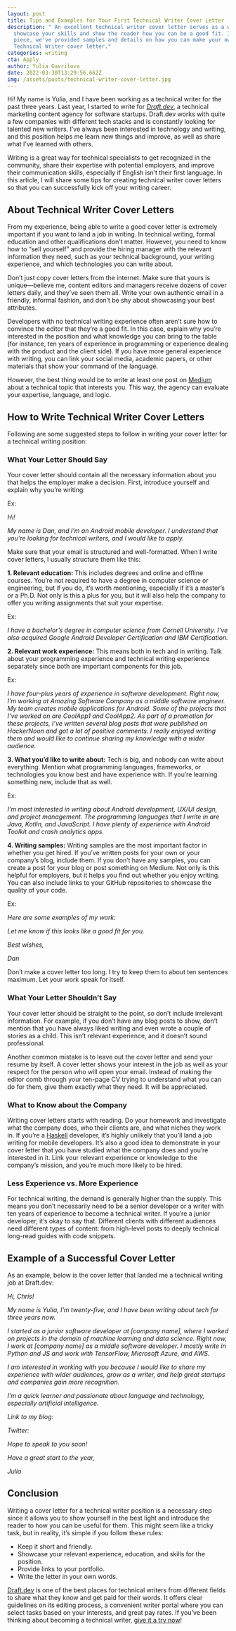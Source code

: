 ```yaml
---
layout: post
title: Tips and Examples for Your First Technical Writer Cover Letter
description: " An excellent technical writer cover letter serves as a way to
  showcase your skills and show the reader how you can be a good fit. In this
  piece, we've provided samples and details on how you can make your own
  Technical Writer cover letter."
categories: writing
cta: Apply
author: Yulia Gavrilova
date: 2022-03-30T13:29:56.662Z
img: /assets/posts/technical-writer-cover-letter.jpg
---
```

Hi! My name is Yulia, and I have been working as a technical writer for the past three years. Last year, I started to write for *[Draft.dev](https://draft.dev/)*, a technical marketing content agency for software startups. Draft.dev works with quite a few companies with different tech stacks and is constantly looking for talented new writers. I’ve always been interested in technology and writing, and this position helps me learn new things and improve, as well as share what I’ve learned with others. 

Writing is a great way for technical specialists to get recognized in the community, share their expertise with potential employers, and improve their communication skills, especially if English isn’t their first language. In this article, I will share some tips for creating technical writer cover letters so that you can successfully kick off your writing career. 

## About Technical Writer Cover Letters

From my experience, being able to write a good cover letter is extremely important if you want to land a job in writing. In technical writing, formal education and other qualifications don’t matter. However, you need to know how to “sell yourself” and provide the hiring manager with the relevant information they need, such as your technical background, your writing experience, and which technologies you can write about. 

Don’t just copy cover letters from the internet. Make sure that yours is unique—believe me, content editors and managers receive dozens of cover letters daily, and they’ve seen them all. Write your own authentic email in a friendly, informal fashion, and don’t be shy about showcasing your best attributes. 

Developers with no technical writing experience often aren’t sure how to convince the editor that they’re a good fit. In this case, explain why you’re interested in the position and what knowledge you can bring to the table (for instance, ten years of experience in programming or experience dealing with the product and the client side). If you have more general experience with writing, you can link your social media, academic papers, or other materials that show your command of the language. 

However, the best thing would be to write at least one post on [Medium](https://medium.com/) about a technical topic that interests you. This way, the agency can evaluate your expertise, language, and logic.  

## How to Write Technical Writer Cover Letters

Following are some suggested steps to follow in writing your cover letter for a technical writing position:

### What Your Letter Should Say

Your cover letter should contain all the necessary information about you that helps the employer make a decision. First, introduce yourself and explain why you’re writing:

Ex:

*Hi!*

*My name is Dan, and I’m an Android mobile developer. I understand that you’re looking for technical writers, and I would like to apply.*

Make sure that your email is structured and well-formatted. When I write cover letters, I usually structure them like this: 

**1. Relevant education:** This includes degrees and online and offline courses. You’re not required to have a degree in computer science or engineering, but if you do, it’s worth mentioning, especially if it’s a master’s or a Ph.D. Not only is this a plus for you, but it will also help the company to offer you writing assignments that suit your expertise. 

Ex:

*I have a bachelor’s degree in computer science from Cornell University. I’ve also acquired Google Android Developer Certification and IBM Certification.*

**2. Relevant work experience:** This means both in tech and in writing. Talk about your programming experience and technical writing experience separately since both are important components for this job.

Ex:

*I have four-plus years of experience in software development. Right now, I’m working at Amazing Software Company as a middle software engineer. My team creates mobile applications for Android. Some of the projects that I’ve worked on are CoolApp1 and CoolApp2. As part of a promotion for these projects, I’ve written several blog posts that were published on HackerNoon and got a lot of positive comments. I really enjoyed writing them and would like to continue sharing my knowledge with a wider audience.*

**3. What you’d like to write about:** Tech is big, and nobody can write about everything. Mention what programming languages, frameworks, or technologies you know best and have experience with. If you’re learning something new, include that as well.

Ex:

*I’m most interested in writing about Android development, UX/UI design, and project management. The programming languages that I write in are Java, Kotlin, and JavaScript. I have plenty of experience with Android Toolkit and crash analytics apps.*

**4. Writing samples:** Writing samples are the most important factor in whether you get hired. If you’ve written posts for your own or your company’s blog, include them. If you don’t have any samples, you can create a post for your blog or post something on Medium. Not only is this helpful for employers, but it helps you find out whether you enjoy writing. You can also include links to your GitHub repositories to showcase the quality of your code.

Ex:

*Here are some examples of my work:*

*Let me know if this looks like a good fit for you.*

*Best wishes,*

*Dan*

Don’t make a cover letter too long. I try to keep them to about ten sentences maximum. Let your work speak for itself.

### What Your Letter Shouldn’t Say

Your cover letter should be straight to the point, so don’t include irrelevant information. For example, if you don’t have any blog posts to show, don’t mention that you have always liked writing and even wrote a couple of stories as a child. This isn’t relevant experience, and it doesn’t sound professional.

Another common mistake is to leave out the cover letter and send your resume by itself. A cover letter shows your interest in the job as well as your respect for the person who will open your email. Instead of making the editor comb through your ten-page CV trying to understand what you can do for them, give them exactly what they need. It will be appreciated.

### What to Know about the Company

Writing cover letters starts with reading. Do your homework and investigate what the company does, who their clients are, and what niches they work in. If you’re a [Haskell](https://www.haskell.org/) developer, it’s highly unlikely that you’ll land a job writing for mobile developers. It’s also a good idea to demonstrate in your cover letter that you have studied what the company does and you’re interested in it. Link your relevant experience or knowledge to the company’s mission, and you’re much more likely to be hired. 

### Less Experience vs. More Experience

For technical writing, the demand is generally higher than the supply. This means you don’t necessarily need to be a senior developer or a writer with ten years of experience to become a technical writer. If you’re a junior developer, it’s okay to say that. Different clients with different audiences need different types of content: from high-level posts to deeply technical long-read guides with code snippets. 

## Example of a Successful Cover Letter

As an example, below is the cover letter that landed me a technical writing job at Draft.dev:

*Hi, Chris!*

*My name is Yulia, I’m twenty-five, and I have been writing about tech for three years now.*

*I started as a junior software developer at \[company name], where I worked on projects in the domain of machine learning and data science. Right now, I work at \[company name] as a middle software developer. I mostly write in Python and JS and work with TensorFlow, Microsoft Azure, and AWS.*

*I am interested in working with you because I would like to share my experience with wider audiences, grow as a writer, and help great startups and companies gain more recognition.*

*I’m a quick learner and passionate about language and technology, especially artificial intelligence.*

*Link to my blog:*

*Twitter:*

*Hope to speak to you soon!*

*Have a great start to the year,*

*Julia*

## Conclusion

Writing a cover letter for a technical writer position is a necessary step since it allows you to show yourself in the best light and introduce the reader to how you can be useful for them. This might seem like a tricky task, but in reality, it’s simple if you follow these rules:

* Keep it short and friendly.
* Showcase your relevant experience, education, and skills for the position.
* Provide links to your portfolio. 
* Write the letter in your own words. 

[Draft.dev](https://draft.dev/) is one of the best places for technical writers from different fields to share what they know and get paid for their words. It offers clear guidelines on its editing process, a convenient writer portal where you can select tasks based on your interests, and great pay rates. If you’ve been thinking about becoming a technical writer, [give it a try now](https://draft.dev/write)!